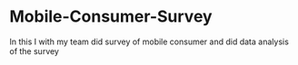 # Mobile-Consumer-Survey
In this I with my team did survey of mobile consumer and did data analysis of the survey
